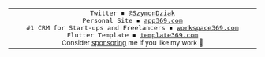 <table>
<tbody>
<td align="center">
<img width="500" height="0" /><br>
  <samp>Twitter ▪ <a href="https://twitter.com/SzymonDziak">@SzymonDziak</a></samp><br>
<samp>Personal Site ▪ <a href="https://app369.com">app369.com</a></samp><br>
  <samp>#1 CRM for Start-ups and Freelancers ▪ <a href="https://workspace369.com">workspace369.com</a></samp><br>
    <samp>Flutter Template ▪ <a href="https://workspace369.com">template369.com</a></samp><br>
<sub>Consider  <a href="https://github.com/sponsors/szymondziak">sponsoring</a> me if you like my work 💖</sub><br>
<img width="750" height="0" />
</td>
</tbody>
</table>
